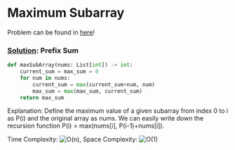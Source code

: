 # Maximum Subarray

Problem can be found in [here](https://leetcode.com/problems/maximum-subarray/)!

### [Solution](/Prefix%20Sum/53-MaximumSubarray/solution.py): Prefix Sum

```python
def maxSubArray(nums: List[int]) -> int:
    current_sum = max_sum = 0
    for num in nums:
        current_sum = max(current_sum+num, num)
        max_sum = max(max_sum, current_sum)
    return max_sum
```

Explanation: Define the maximum value of a given subarray from index 0 to i as P(i) and the original array as nums. We can easily write down the recursion function P(i) = max(nums[i], P(i-1)+nums[i]).

Time Complexity: ![O(n)](<https://latex.codecogs.com/svg.image?\inline&space;O(n)>), Space Complexity: ![O(1)](<https://latex.codecogs.com/svg.image?\inline&space;O(1)>)
